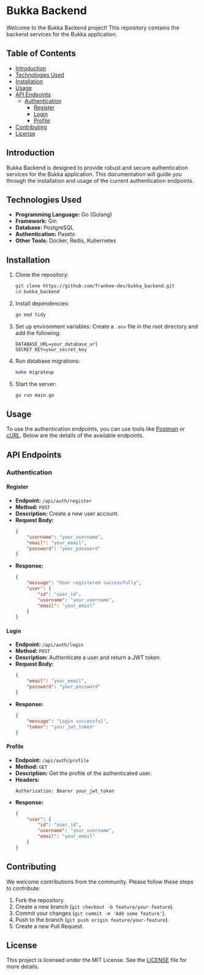 # Bukka Backend

Welcome to the Bukka Backend project! This repository contains the backend services for the Bukka application.

## Table of Contents

- [Introduction](#introduction)
- [Technologies Used](#technologies-used)
- [Installation](#installation)
- [Usage](#usage)
- [API Endpoints](#api-endpoints)
  - [Authentication](#authentication)
    - [Register](#register)
    - [Login](#login)
    - [Profile](#profile)
- [Contributing](#contributing)
- [License](#license)

## Introduction

Bukka Backend is designed to provide robust and secure authentication services for the Bukka application. This documentation will guide you through the installation and usage of the current authentication endpoints.

## Technologies Used

- **Programming Language:** Go (Golang)
- **Framework:** Gin
- **Database:** PostgreSQL
- **Authentication:** Paseto
- **Other Tools:** Docker, Redis, Kubernetes

## Installation

1. Clone the repository:
    ```bash
    git clone https://github.com/frankoe-dev/bukka_backend.git
    cd bukka_backend
    ```

2. Install dependencies:
    ```bash
    go mod tidy
    ```

3. Set up environment variables:
    Create a `.env` file in the root directory and add the following:
    ```env
    DATABASE_URL=your_database_url
    SECRET_KEY=your_secret_key
    ```

4. Run database migrations:
    ```bash
    make migrateup
    ```

5. Start the server:
    ```bash
    go run main.go
    ```

## Usage

To use the authentication endpoints, you can use tools like [Postman](https://www.postman.com/) or [cURL](https://curl.se/). Below are the details of the available endpoints.

## API Endpoints

### Authentication

#### Register

- **Endpoint:** `/api/auth/register`
- **Method:** `POST`
- **Description:** Create a new user account.
- **Request Body:**
    ```json
    {
        "username": "your_username",
        "email": "your_email",
        "password": "your_password"
    }
    ```
- **Response:**
    ```json
    {
        "message": "User registered successfully",
        "user": {
            "id": "user_id",
            "username": "your_username",
            "email": "your_email"
        }
    }
    ```

#### Login

- **Endpoint:** `/api/auth/login`
- **Method:** `POST`
- **Description:** Authenticate a user and return a JWT token.
- **Request Body:**
    ```json
    {
        "email": "your_email",
        "password": "your_password"
    }
    ```
- **Response:**
    ```json
    {
        "message": "Login successful",
        "token": "your_jwt_token"
    }
    ```

#### Profile

- **Endpoint:** `/api/auth/profile`
- **Method:** `GET`
- **Description:** Get the profile of the authenticated user.
- **Headers:**
    ```http
    Authorization: Bearer your_jwt_token
    ```
- **Response:**
    ```json
    {
        "user": {
            "id": "user_id",
            "username": "your_username",
            "email": "your_email"
        }
    }
    ```

## Contributing

We welcome contributions from the community. Please follow these steps to contribute:

1. Fork the repository.
2. Create a new branch (`git checkout -b feature/your-feature`).
3. Commit your changes (`git commit -m 'Add some feature'`).
4. Push to the branch (`git push origin feature/your-feature`).
5. Create a new Pull Request.

## License

This project is licensed under the MIT License. See the [LICENSE](LICENSE) file for more details.

